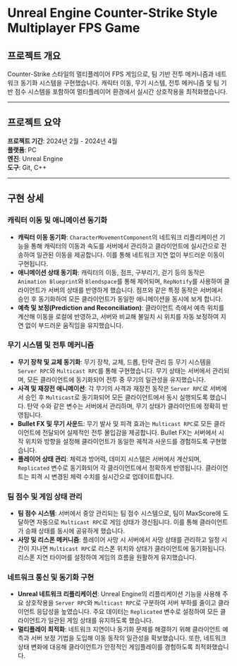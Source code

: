 
# Unreal Engine Counter-Strike Style Multiplayer FPS Game

## 프로젝트 개요
Counter-Strike 스타일의 멀티플레이어 FPS 게임으로, 팀 기반 전투 메커니즘과 네트워크 동기화 시스템을 구현했습니다. 캐릭터 이동, 무기 시스템, 전투 메커니즘 및 팀 기반 점수 시스템을 포함하여 멀티플레이어 환경에서 실시간 상호작용을 최적화했습니다.

---
## 프로젝트 요약
**프로젝트 기간**: 2024년 2월 - 2024년 4월  
**플랫폼**: PC  
**엔진**: Unreal Engine  
**도구**: Git, C++  

<!-- 
### GitHub 링크
[Unreal Multiplay FPS](https://github.com/SeoBYP/Unreal_Multiplay_FPS) -->

---

## 구현 상세

### 캐릭터 이동 및 애니메이션 동기화
- **캐릭터 이동 동기화**: `CharacterMovementComponent`의 네트워크 리플리케이션 기능을 통해 캐릭터의 이동과 속도를 서버에서 관리하고 클라이언트에 실시간으로 전송하여 일관된 이동을 제공합니다. 이를 통해 네트워크 지연 없이 부드러운 이동이 구현됩니다.
- **애니메이션 상태 동기화**: 캐릭터의 이동, 점프, 구부리기, 걷기 등의 동작은 `Animation Blueprint`와 `Blendspace`를 통해 제어되며, `RepNotify`를 사용하여 클라이언트가 서버의 상태를 반영하게 했습니다. 점프와 같은 특정 동작은 서버에서 승인 후 동기화하여 모든 클라이언트가 동일한 애니메이션을 동시에 보게 합니다.
- **예측 및 보정(Prediction and Reconciliation)**: 클라이언트 측에서 예측 위치를 계산해 이동을 로컬에 반영하고, 서버와 비교해 불일치 시 위치를 자동 보정하여 지연 없이 부드러운 움직임을 유지했습니다.

### 무기 시스템 및 전투 메커니즘
- **무기 장착 및 교체 동기화**: 무기 장착, 교체, 드롭, 탄약 관리 등 무기 시스템을 `Server RPC`와 `Multicast RPC`를 통해 구현했습니다. 무기 상태는 서버에서 관리되며, 모든 클라이언트에 동기화되어 전투 중 무기의 일관성을 유지했습니다.
- **사격 및 재장전 애니메이션**: 각 무기의 사격과 재장전 동작은 `Server RPC`로 서버에서 승인 후 `Multicast`로 동기화되어 모든 클라이언트에서 동시 실행되도록 했습니다. 탄약 수와 같은 변수는 서버에서 관리하며, 무기 상태가 클라이언트에 정확히 반영됩니다.
- **Bullet FX 및 무기 사운드**: 무기 발사 및 피격 효과는 `Multicast RPC`로 모든 클라이언트에 전달되어 실제적인 전투 몰입감을 제공합니다. Bullet FX는 서버에서 시작 위치와 방향을 설정해 클라이언트가 동일한 궤적과 사운드를 경험하도록 구현했습니다.
- **플레이어 상태 관리**: 체력과 방어력, 데미지 시스템은 서버에서 계산되며, `Replicated` 변수로 동기화되어 각 클라이언트에서 정확하게 반영됩니다. 클라이언트는 피격 시 변경된 체력 수치를 실시간으로 업데이트합니다.

### 팀 점수 및 게임 상태 관리
- **팀 점수 시스템**: 서버에서 중앙 관리되는 팀 점수 시스템으로, 팀이 MaxScore에 도달하면 자동으로 `Multicast RPC`로 게임 상태가 갱신됩니다. 이를 통해 클라이언트가 승패 상태를 동시에 공유하게 했습니다.
- **사망 및 리스폰 메커니즘**: 플레이어 사망 시 서버에서 사망 상태를 관리하고 일정 시간이 지나면 `Multicast RPC`로 리스폰 위치와 상태가 클라이언트에 동기화됩니다. 리스폰 지연 타이머를 설정하여 게임의 흐름을 원활하게 유지했습니다.

### 네트워크 통신 및 동기화 구현
- **Unreal 네트워크 리플리케이션**: Unreal Engine의 리플리케이션 기능을 사용해 주요 상호작용을 `Server RPC`와 `Multicast RPC`로 구분하여 서버 부하를 줄이고 클라이언트 응답성을 높였습니다. 주요 데이터는 `Replicated` 변수로 설정하여 모든 클라이언트가 일관된 게임 상태를 유지하도록 했습니다.
- **멀티플레이 최적화**: 네트워크 지연이나 동기화 문제를 해결하기 위해 클라이언트 예측과 서버 보정 기법을 도입해 이동 동작의 일관성을 확보했습니다. 또한, 네트워크 상태 변화에 대응해 클라이언트가 안정적인 게임플레이를 경험하도록 최적화했습니다.

